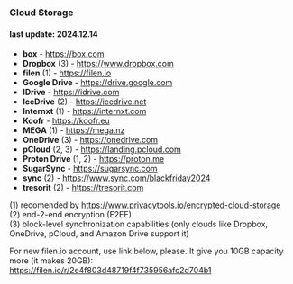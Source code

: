 ### Cloud Storage
#### last update: 2024.12.14
- **box** - https://box.com
- **Dropbox** (3) - https://www.dropbox.com
- **filen** (1) - https://filen.io
- **Google Drive** - https://drive.google.com
- **IDrive** - https://idrive.com
- **IceDrive** (2) - https://icedrive.net
- **Internxt** (1) - https://internxt.com
- **Koofr** - https://koofr.eu
- **MEGA** (1) - https://mega.nz
- **OneDrive** (3) - https://onedrive.com
- **pCloud** (2, 3) - https://landing.pcloud.com
- **Proton Drive** (1, 2) - https://proton.me
- **SugarSync** - https://sugarsync.com
- **sync** (2) - https://www.sync.com/blackfriday2024
- **tresorit** (2) - https://tresorit.com

(1) recomended by https://www.privacytools.io/encrypted-cloud-storage  
(2) end-2-end encryption (E2EE)  
(3) block-level synchronization capabilities (only clouds like Dropbox, OneDrive, pCloud, and Amazon Drive support it)

For new filen.io account, use link below, please. It give you 10GB capacity more (it makes 20GB):  
https://filen.io/r/2e4f803d48719f4f735956afc2d704b1
